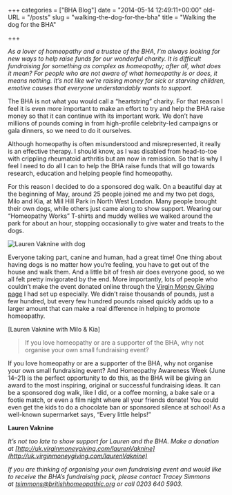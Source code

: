 +++
categories = ["BHA Blog"]
date = "2014-05-14 12:49:11+00:00"
old-URL = "/posts"
slug = "walking-the-dog-for-the-bha"
title = "Walking the dog for the BHA"

+++

_As a lover of homeopathy and a trustee of the BHA, I’m always looking for new ways to help raise funds for our wonderful charity. It is difficult fundraising for something as complex as homeopathy; after all, what does it mean? For people who are not aware of what homeopathy is or does, it means nothing. It’s not like we’re raising money for sick or starving children, emotive causes that everyone understandably wants to support._

The BHA is not what you would call a “heartstring” charity. For that reason I feel it is even more important to make an effort to try and help the BHA raise money so that it can continue with its important work. We don’t have millions of pounds coming in from high-profile celebrity-led campaigns or gala dinners, so we need to do it ourselves.

Although homeopathy is often misunderstood and misrepresented, it really is an effective therapy. I should know, as I was disabled from head-to-toe with crippling rheumatoid arthritis but am now in remission. So that is why I feel I need to do all I can to help the BHA raise funds that will go towards research, education and helping people find homeopathy.

For this reason I decided to do a sponsored dog walk. On a beautiful day at the beginning of May, around 25 people joined me and my two pet dogs, Milo and Kia, at Mill Hill Park in North West London. Many people brought their own dogs, while others just came along to show support. Wearing our “Homeopathy Works” T-shirts and muddy wellies we walked around the park for about an hour, stopping occasionally to give water and treats to the dogs.

![Lauren Vaknine with dog](https://res.cloudinary.com/homeopathyuk/v1557403245/bha/dog-walking-pic-lauren-300x300.jpg)

Everyone taking part, canine and human, had a great time! One thing about having dogs is no matter how you’re feeling, you have to get out of the house and walk them. And a little bit of fresh air does everyone good, so we all felt pretty invigorated by the end. More importantly, lots of people who couldn’t make the event donated online through the [Virgin Money Giving page](http://uk.virginmoneygiving.com/laurenVaknine) I had set up especially. We didn’t raise thousands of pounds, just a few hundred, but every few hundred pounds raised quickly adds up to a larger amount that can make a real difference in helping to promote homeopathy.

[Lauren Vaknine with Milo & Kia]

<blockquote>If you love homeopathy or are a supporter of the BHA, why not organise your own small fundraising event?</blockquote>

If you love homeopathy or are a supporter of the BHA, why not organise your own small fundraising event? And Homeopathy Awareness Week (June 14–21) is the perfect opportunity to do this, as the BHA will be giving an award to the most inspiring, original or successful fundraising ideas. It can be a sponsored dog walk, like I did, or a coffee morning, a bake sale or a footie match, or even a film night where all your friends donate! You could even get the kids to do a chocolate ban or sponsored silence at school! As a well-known supermarket says, “Every little helps!”

**Lauren Vaknine**

_It’s not too late to show support for Lauren and the BHA.
Make a donation at [http://uk.virginmoneygiving.com/laurenVaknine](http://uk.virginmoneygiving.com/laurenVaknine)_

_If you are thinking of organising your own fundraising event and would like to receive the BHA’s fundraising pack, please contact Tracey Simmons at [tsimmons@britishhomeopathic.org](mailto:tsimmons@britishhomeopathic.org) or call 0203 640 5903._
